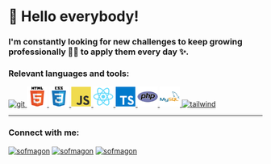 # 👋  Hello everybody!

### I'm constantly looking for new challenges to keep growing professionally 💪🏼 to apply them every day ✨.
 <h3 align="left">Relevant languages and tools:</h3>
<p align="left"> 


 <a href="https://git-scm.com/" target="_blank" rel="noreferrer"> 
  <img src="https://www.vectorlogo.zone/logos/git-scm/git-scm-icon.svg" alt="git" width="40" height="40"/> </a> 
<a href="https://www.w3.org/html/" target="_blank" rel="noreferrer"> 
   <img src="https://raw.githubusercontent.com/devicons/devicon/master/icons/html5/html5-original-wordmark.svg" alt="html5" width="40" height="40"/> </a> 
    <a href="https://www.w3schools.com/css/" target="_blank" rel="noreferrer"> 
  <img src="https://raw.githubusercontent.com/devicons/devicon/master/icons/css3/css3-original-wordmark.svg" alt="css3" width="40" height="40"/> </a>
   <a href="https://developer.mozilla.org/en-US/docs/Web/JavaScript" target="_blank" rel="noreferrer">
  <img src="https://raw.githubusercontent.com/devicons/devicon/master/icons/javascript/javascript-original.svg" alt="javascript" width="40" height="40"/> </a>
   <a href="https://developer.mozilla.org/en-US/docs/Web/JavaScript" target="_blank" rel="noreferrer">
  <img src="https://github.com/devicons/devicon/blob/master/icons/react/react-original.svg" alt="javascript" width="40" height="40"/> </a>
   <a href="https://www.typescriptlang.org/docs/" target="_blank" rel="noreferrer">
  <img src="https://github.com/devicons/devicon/blob/master/icons/typescript/typescript-plain.svg" alt="javascript" width="40" height="40"/> </a>
   <a href="" target="_blank" rel="noreferrer">
  <img src="https://github.com/devicons/devicon/blob/master/icons/php/php-original.svg" alt="javascript" width="40" height="40"/> </a>
 
 <a href="https://www.mysql.com/" target="_blank" rel="noreferrer">
  <img src="https://raw.githubusercontent.com/devicons/devicon/master/icons/mysql/mysql-original-wordmark.svg" alt="mysql" width="40" height="40"/> </a> 

 <a href="https://tailwindcss.com/" target="_blank" rel="noreferrer"> 
  <img src="https://www.vectorlogo.zone/logos/tailwindcss/tailwindcss-icon.svg" alt="tailwind" width="40" height="40"/> </a>

</p>


  
 
***

<h3 align="left">Connect with me:</h3>
<p align="left">
<a href="https://www.linkedin.com/in/leandro-bordon" target="blank"><img align="center" src="https://raw.githubusercontent.com/rahuldkjain/github-profile-readme-generator/master/src/images/icons/Social/linked-in-alt.svg" alt="sofmagon" height="30" width="40" /></a>
<a href="https://www.youtube.com/channel/UC5lN0bOiFRuigjBBIjBE_nA" target="blank"><img align="center" src="https://raw.githubusercontent.com/rahuldkjain/github-profile-readme-generator/master/src/images/icons/Social/youtube.svg" alt="sofmagon" height="30" width="40" /></a>
<a href="https://www.instagram.com/koseki.wav/" target="blank"><img align="center" src="https://raw.githubusercontent.com/rahuldkjain/github-profile-readme-generator/master/src/images/icons/Social/instagram.svg" alt="sofmagon" height="30" width="40" /></a>
</p>

<!---
kosekijsx/kosekijsx is a ✨ special ✨ repository because its `README.md` (this file) appears on your GitHub profile.
You can click the Preview link to take a look at your changes.
--->
